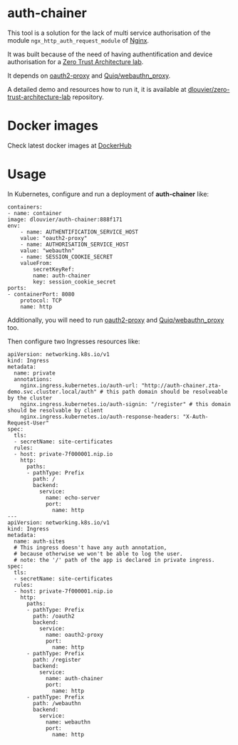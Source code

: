 # auth-chainer
This tool is a solution for the lack of multi service authorisation of the module `ngx_http_auth_request_module` of [Nginx](http://nginx.org/en/docs/http/ngx_http_auth_request_module.html).

It was built because of the need of having authentification and device authorisation for a [Zero Trust Architecture lab](https://github.com/dlouvier/zero-trust-architecture-lab).

It depends on [oauth2-proxy](https://github.com/oauth2-proxy/oauth2-proxy) and [Quiq/webauthn_proxy](https://github.com/Quiq/webauthn_proxy).

A detailed demo and resources how to run it, it is available at [dlouvier/zero-trust-architecture-lab](https://github.com/dlouvier/zero-trust-architecture-lab/) repository.

# Docker images
Check latest docker images at [DockerHub](https://hub.docker.com/r/dlouvier/auth-chainer/tags)

# Usage
In Kubernetes, configure and run a deployment of **auth-chainer** like:

```
containers:
- name: container
image: dlouvier/auth-chainer:888f171
env:
    - name: AUTHENTIFICATION_SERVICE_HOST
    value: "oauth2-proxy"
    - name: AUTHORISATION_SERVICE_HOST
    value: "webauthn"
    - name: SESSION_COOKIE_SECRET
    valueFrom:
        secretKeyRef:
        name: auth-chainer
        key: session_cookie_secret
ports:
- containerPort: 8080
    protocol: TCP
    name: http
```

Additionally, you will need to run [oauth2-proxy](https://github.com/oauth2-proxy/oauth2-proxy) and [Quiq/webauthn_proxy](https://github.com/Quiq/webauthn_proxy) too.

Then configure two Ingresses resources like:
```
apiVersion: networking.k8s.io/v1
kind: Ingress
metadata:
  name: private
  annotations:
    nginx.ingress.kubernetes.io/auth-url: "http://auth-chainer.zta-demo.svc.cluster.local/auth" # this path domain should be resolveable by the cluster
    nginx.ingress.kubernetes.io/auth-signin: "/register" # this domain should be resolvable by client           
    nginx.ingress.kubernetes.io/auth-response-headers: "X-Auth-Request-User"
spec:
  tls:
  - secretName: site-certificates
  rules:
  - host: private-7f000001.nip.io
    http:
      paths:
      - pathType: Prefix
        path: /
        backend:
          service:
            name: echo-server
            port:
              name: http
---
apiVersion: networking.k8s.io/v1
kind: Ingress
metadata:
  name: auth-sites
  # This ingress doesn't have any auth annotation,
  # because otherwise we won't be able to log the user.
  # note: the '/' path of the app is declared in private ingress.
spec:
  tls:
  - secretName: site-certificates
  rules:
  - host: private-7f000001.nip.io
    http:
      paths:
      - pathType: Prefix
        path: /oauth2
        backend:
          service:
            name: oauth2-proxy
            port:
              name: http
      - pathType: Prefix
        path: /register
        backend:
          service:
            name: auth-chainer
            port:
              name: http
      - pathType: Prefix
        path: /webauthn
        backend:
          service:
            name: webauthn
            port:
              name: http
```